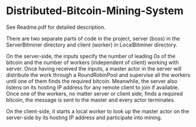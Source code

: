# Distributed-Bitcoin-Mining-System

See Readme.pdf for detailed description.

There are two separate parts of code in the project, server (boss) in the
ServerBitminer directory and client (worker) in LocalBitminer directory.

On the server-side, the inputs specify the number of leading 0s of the bitcoin
and the number of workers (independent of client) working with server. Once
having received the inputs, a master actor in the server will distribute the work
through a RoundRobinPool and supervise all the workers until one of them finds
the required bitcoin. Meanwhile, the server also listens on its hosting IP address
for any remote client to join if available. Once one of the workers, no matter
server or client side, finds a required bitcoin, the message is sent to the master
and every actor terminates.

On the client-side, it starts a local worker to look up the master actor on the
server-side by its hosting IP address and participate into mining.
